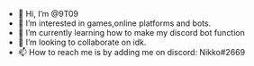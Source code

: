 - 👋 Hi, I’m @9T09
- 👀 I’m interested in games,online platforms and bots.
- 🌱 I’m currently learning how to make my discord bot function
- 💞️ I’m looking to collaborate on idk.
- 📫 How to reach me is by adding me on discord: Nikko#2669

<!---
9T09/9T09 is a ✨ special ✨ repository because its `README.md` (this file) appears on your GitHub profile.
You can click the Preview link to take a look at your changes.
--->
